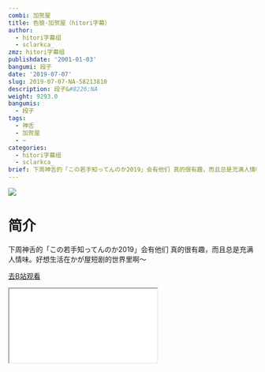```yaml
---
combi: 加贺屋
title: 色狼-加贺屋（hitori字幕）
author:
  - hitori字幕组
  - sclarkca_
zmz: hitori字幕组
publishdate: '2001-01-03'
bangumi: 段子
date: '2019-07-07'
slug: 2019-07-07-NA-58213810
description: 段子&#8226;NA
weight: 9293.0
bangumis:
  - 段子
tags:
  - 神舌
  - 加贺屋
  - ~
categories:
  - hitori字幕组
  - sclarkca_
brief: 下周神舌的「この若手知ってんのか2019」会有他们 真的很有趣，而且总是充满人情味。好想生活在かが屋短剧的世界里啊～
---
```

![](https://raw.githubusercontent.com/tcgriffith/owaraisite/master/static/tmpimg/1e60b3fb9aeb1113999eb6a8fb8ef91e304bbfc4.jpg.480.jpg)
# 简介  
下周神舌的「この若手知ってんのか2019」会有他们
真的很有趣，而且总是充满人情味。好想生活在かが屋短剧的世界里啊～  

[去B站观看](https://www.bilibili.com/video/av58213810/)
<div class ="resp-container"><iframe class="testiframe" src="//player.bilibili.com/player.html?aid=58213810"", scrolling="no", allowfullscreen="true" > </iframe></div> 
